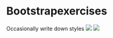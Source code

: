 # Bootstrapexercises
Occasionally write down styles
![](https://github.com/Catslin/StartHomepage/tree/main/imageshow.png)
![](https://github.com/Catslin/StartHomepage/tree/main/imageshow2.png)
